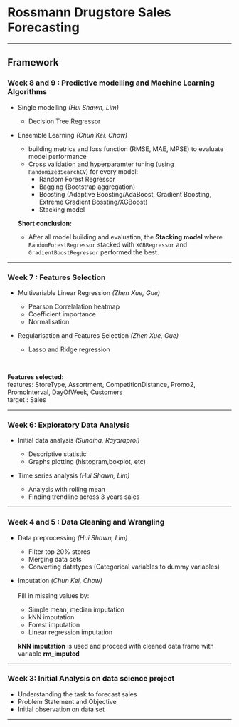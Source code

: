 # Rossmann Drugstore Sales Forecasting
<hr>

## Framework

### Week 8 and 9 : Predictive modelling and Machine Learning Algorithms
- Single modelling *(Hui Shawn, Lim)*
    - Decision Tree Regressor

- Ensemble Learning *(Chun Kei, Chow)*
    - building metrics and loss function (RMSE, MAE, MPSE) to evaluate model performance
    - Cross validation and hyperparamter tuning (using `RandomizedSearchCV`) for every model:
        - Random Forest Regressor
        - Bagging (Bootstrap aggregation)
        - Boosting (Adaptive Boosting/AdaBoost, Gradient Boosting, Extreme Gradient Bossting/XGBoost)
        - Stacking model
     
  **Short conclusion:**
  - After all model building and evaluation, the **Stacking model** where  `RandomForestRegressor` stacked with `XGBRegressor` and `GradientBoostRegressor` performed the best.
 
 <hr>

 ### Week 7 : Features Selection
-	Multivariable Linear Regression *(Zhen Xue, Gue)*
    - Pearson Correlalation heatmap
    - Coefficient importance
    - Normalisation

-	Regularisation and Features Selection *(Zhen Xue, Gue)*
    - Lasso and Ridge regression
<br>

**Features selected:** <br>
features: StoreType, Assortment, CompetitionDistance, Promo2, PromoInterval,	DayOfWeek, Customers <br>
target  : Sales

<hr>

### Week 6: Exploratory Data Analysis
- Initial data analysis *(Sunaina, Rayaraprol)*
    - Descriptive statistic
    - Graphs plotting (histogram,boxplot, etc)

- Time series analysis *(Hui Shawn, Lim)*
    - Analysis with rolling mean
    - Finding trendline across 3 years sales

<hr>

### Week 4 and 5 : Data Cleaning and Wrangling
 - Data preprocessing *(Hui Shawn, Lim)*
     - Filter top 20% stores
     - Merging data sets
     - Converting datatypes (Categorical variables to dummy variables)
- Imputation *(Chun Kei, Chow)* <br><br>
  Fill in missing values by:
     - Simple mean, median imputation
     - kNN imputation
     - Forest imputation
     - Linear regression imputation <br>
     
  **kNN imputation** is used and proceed with cleaned data frame with variable **rm_imputed**
  
<hr>

### Week 3: Initial Analysis on data science project
 - Understanding the task to forecast sales
 - Problem Statement and Objective
 - Initial observation on data set
   
<hr>







 




